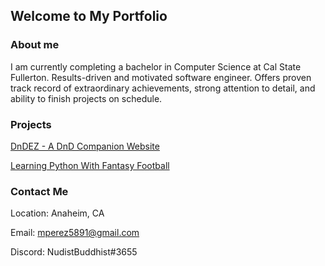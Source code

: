 ## Welcome to My Portfolio
### About me
I am currently completing a bachelor in Computer Science at Cal State Fullerton. Results-driven and motivated software engineer. Offers proven track record of extraordinary achievements, strong attention to detail, and ability to finish projects on schedule.

### Projects
[DnDEZ - A DnD Companion Website](https://github.com/Mperez5891/Group-A-DnD-Companion)

[Learning Python With Fantasy Football](https://github.com/Mperez5891/Learning-Python-With-Fantasy-Football)

### Contact Me
Location: Anaheim, CA

Email: mperez5891@gmail.com

Discord: NudistBuddhist#3655
